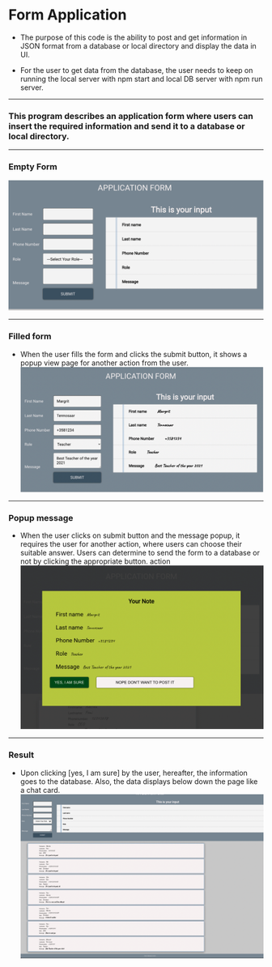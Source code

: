# Form Application 
- The purpose of this code is the ability to post and get information in JSON format from a database or local directory and display the data in UI. 

- For the user to get data from the database, the user needs to keep on running the local server with npm start and local DB server with npm run server.

---
### This program describes an application form where users can insert the required information and send it to a database or local directory. 
---
### Empty Form 
![screenshot](/img/Form.png)

---
### Filled form 
-   When the user fills the form and clicks the submit button, it shows a popup view page for another action from the user. 
![screenshot](/img/Form2.png)

---
### Popup message 
- When the user clicks on submit button and the message popup, it requires the user for another action, where users can choose their suitable answer. Users can determine to send the form to a database or not by clicking the appropriate button.  action
![screenshot](/img/Popup.png)

---

### Result 
- Upon clicking [yes, I am sure] by the user, hereafter, the information goes to the database. Also, the data displays below down the page like a chat card. 
![screenshot](/img/Result.png)